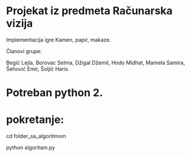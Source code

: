 # Projekat iz predmeta Računarska vizija

Implementacija igre Kamen, papir, makaze.

Članovi grupe:

Begić Lejla,
Borovac Selma,
Džigal Džemil,
Hodo Midhat,
Mamela Samira,
Šehović Emir,
Šoljić Haris


# Potreban python 2.

# pokretanje:

cd folder_sa_algoritmom

python algoritam.py
